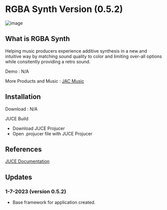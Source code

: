 # RGBA Synth Version (0.5.2)
![image](https://user-images.githubusercontent.com/89418437/211211903-e65e2506-1ecd-498a-83b1-77f0b0107dd6.png)

## What is RGBA Synth
Helping music producers experience additive synthesis in a new and intuitive way by matching sound quality to color and limiting over-all options while consitently providing a retro sound.

Demo : N/A

More Products and Music : [JAC Music](https://jacobacan.github.io/) 

## Installation
Download : N/A

JUCE Build
 - Download  JUCE Projucer
 - Open .projucer file with JUCE Projucer

## References
[JUCE Documentation](https://juce.com/learn/documentation)

## Updates
### 1-7-2023 (version 0.5.2)
- Base framework for application created.
